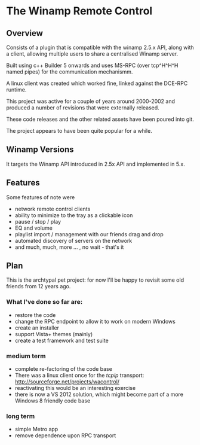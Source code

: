 # The Winamp Remote Control

## Overview

Consists of a plugin that is compatible with the winamp 2.5.x API, along with a client, allowing multiple users to share a centralised Winamp server.

Built using c++ Builder 5 onwards and uses MS-RPC (over tcp^H^H^H named pipes) for the communication mechanismm.

A linux client was created which worked fine, linked against the DCE-RPC runtime.

This project was active for a couple of years around 2000-2002 and produced a number of revisions that were externally released.

These code releases and the other related assets have been poured into git.

The project appears to have been quite popular for a while.

## Winamp Versions

It targets the Winamp API introduced in 2.5x API and implemented in 5.x.
 
## Features

Some features of note were

 * network remote control clients
 * ability to minimize to the tray as a clickable icon
 * pause / stop / play
 * EQ and volume
 * playlist import / management with our friends drag and drop
 * automated discovery of servers on the network
 * and much, much, more ... , no wait - that's it

## Plan

 This is the archtypal pet project: for now I'll be happy to revisit some old friends from 12 years ago.
### What I've done so far are:
 * restore the code
 * change the RPC endpoint to allow it to work on modern Windows
 * create an installer
 * support Vista+ themes (mainly)
 * create a test framework and test suite 

### medium term
 * complete re-factoring of the code base
 * There was a linux client once for the _tcpip_ transport:  http://sourceforge.net/projects/wacontrol/ 
 * reactivating this would be an interesting exercise
 * there is now a VS 2012 solution, which might become part of a more Windows 8 friendly code base

### long term
 * simple Metro app
 * remove dependence upon RPC transport  
 
